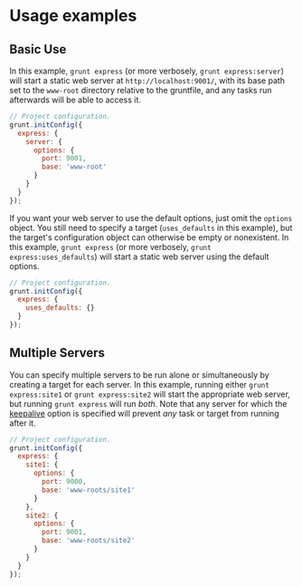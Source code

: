 # Usage examples

## Basic Use
In this example, `grunt express` (or more verbosely, `grunt express:server`) will start a static web server at `http://localhost:9001/`, with its base path set to the `www-root` directory relative to the gruntfile, and any tasks run afterwards will be able to access it.

```javascript
// Project configuration.
grunt.initConfig({
  express: {
    server: {
      options: {
        port: 9001,
        base: 'www-root'
      }
    }
  }
});
```

If you want your web server to use the default options, just omit the `options` object. You still need to specify a target (`uses_defaults` in this example), but the target's configuration object can otherwise be empty or nonexistent. In this example, `grunt express` (or more verbosely, `grunt express:uses_defaults`) will start a static web server using the default options.

```javascript
// Project configuration.
grunt.initConfig({
  express: {
    uses_defaults: {}
  }
});
```

## Multiple Servers
You can specify multiple servers to be run alone or simultaneously by creating a target for each server. In this example, running either `grunt express:site1` or `grunt express:site2` will  start the appropriate web server, but running `grunt express` will run _both_. Note that any server for which the [keepalive](#keepalive) option is specified will prevent _any_ task or target from running after it.

```javascript
// Project configuration.
grunt.initConfig({
  express: {
    site1: {
      options: {
        port: 9000,
        base: 'www-roots/site1'
      }
    },
    site2: {
      options: {
        port: 9001,
        base: 'www-roots/site2'
      }
    }
  }
});
```

